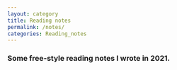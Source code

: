 ```yaml
---
layout: category
title: Reading notes
permalink: /notes/
categories: Reading_notes
---
```


### Some free-style reading notes I wrote in 2021.
